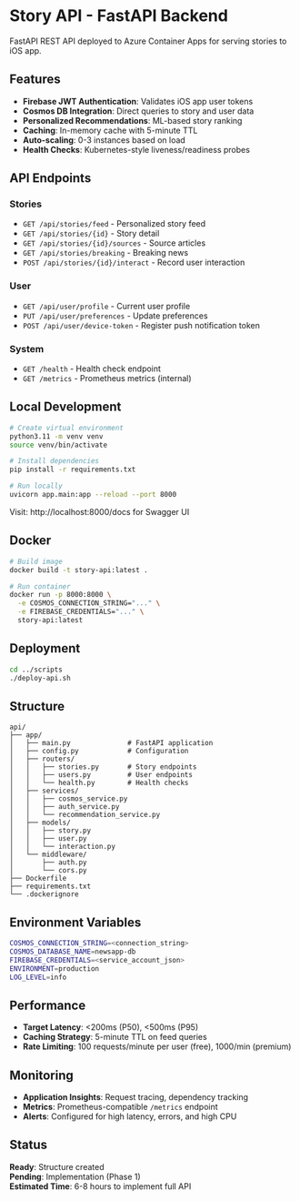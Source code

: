 # Story API - FastAPI Backend

FastAPI REST API deployed to Azure Container Apps for serving stories to iOS app.

## Features

- **Firebase JWT Authentication**: Validates iOS app user tokens
- **Cosmos DB Integration**: Direct queries to story and user data
- **Personalized Recommendations**: ML-based story ranking
- **Caching**: In-memory cache with 5-minute TTL
- **Auto-scaling**: 0-3 instances based on load
- **Health Checks**: Kubernetes-style liveness/readiness probes

## API Endpoints

### Stories
- `GET /api/stories/feed` - Personalized story feed
- `GET /api/stories/{id}` - Story detail
- `GET /api/stories/{id}/sources` - Source articles
- `GET /api/stories/breaking` - Breaking news
- `POST /api/stories/{id}/interact` - Record user interaction

### User
- `GET /api/user/profile` - Current user profile
- `PUT /api/user/preferences` - Update preferences
- `POST /api/user/device-token` - Register push notification token

### System
- `GET /health` - Health check endpoint
- `GET /metrics` - Prometheus metrics (internal)

## Local Development

```bash
# Create virtual environment
python3.11 -m venv venv
source venv/bin/activate

# Install dependencies
pip install -r requirements.txt

# Run locally
uvicorn app.main:app --reload --port 8000
```

Visit: http://localhost:8000/docs for Swagger UI

## Docker

```bash
# Build image
docker build -t story-api:latest .

# Run container
docker run -p 8000:8000 \
  -e COSMOS_CONNECTION_STRING="..." \
  -e FIREBASE_CREDENTIALS="..." \
  story-api:latest
```

## Deployment

```bash
cd ../scripts
./deploy-api.sh
```

## Structure

```
api/
├── app/
│   ├── main.py              # FastAPI application
│   ├── config.py            # Configuration
│   ├── routers/
│   │   ├── stories.py       # Story endpoints
│   │   ├── users.py         # User endpoints
│   │   └── health.py        # Health checks
│   ├── services/
│   │   ├── cosmos_service.py
│   │   ├── auth_service.py
│   │   └── recommendation_service.py
│   ├── models/
│   │   ├── story.py
│   │   ├── user.py
│   │   └── interaction.py
│   └── middleware/
│       ├── auth.py
│       └── cors.py
├── Dockerfile
├── requirements.txt
└── .dockerignore
```

## Environment Variables

```bash
COSMOS_CONNECTION_STRING=<connection_string>
COSMOS_DATABASE_NAME=newsapp-db
FIREBASE_CREDENTIALS=<service_account_json>
ENVIRONMENT=production
LOG_LEVEL=info
```

## Performance

- **Target Latency**: <200ms (P50), <500ms (P95)
- **Caching Strategy**: 5-minute TTL on feed queries
- **Rate Limiting**: 100 requests/minute per user (free), 1000/min (premium)

## Monitoring

- **Application Insights**: Request tracing, dependency tracking
- **Metrics**: Prometheus-compatible `/metrics` endpoint
- **Alerts**: Configured for high latency, errors, and high CPU

## Status

**Ready**: Structure created  
**Pending**: Implementation (Phase 1)  
**Estimated Time**: 6-8 hours to implement full API

